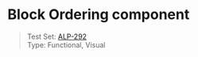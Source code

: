 # Block Ordering component 
> Test Set: [ALP-292](https://everfi.atlassian.net/browse/ALP-292)  
Type: Functional, Visual   

<!-- include: cypress/integration/blockOrdering.js -->



<!-- /include: cypress/integration/blockOrdering.js -->